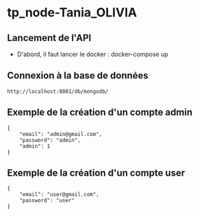 # tp_node-Tania_OLIVIA

## Lancement de l'API

- D'abord, il faut lancer le docker : docker-compose up

## Connexion à la base de données
```
http://localhost:8081/db/mongodb/
```

## Exemple de la création d'un compte admin
```
{
    "email": "admin@gmail.com",
    "password": "admin",
    "admin": 1
}
```

## Exemple de la création d'un compte user
```
{
    "email": "user@gmail.com",
    "password": "user"
}
```